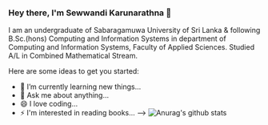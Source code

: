 ### Hey there, I'm Sewwandi Karunarathna 👋

I am an undergraduate of Sabaragamuwa University of Sri Lanka & following B.Sc.(hons) Computing and Information Systems in department of Computing and Information Systems, Faculty of Applied Sciences. Studied A/L in Combined Mathematical Stream.

Here are some ideas to get you started:

- 🌱 I’m currently learning new things...
- 💬 Ask me about anything...
- 😄 I love coding...
- ⚡ I'm interested in reading books...
-->
![Anurag's github stats](https://github-readme-stats.vercel.app/api?username=sewwandiKarunarathna&show_icons=true&theme=onedark)
